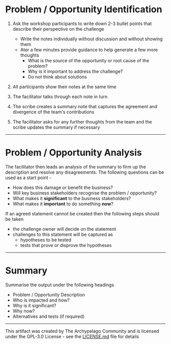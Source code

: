 # Problem / Opportunity Identification

1. Ask the workshop participants to write down 2-3 bullet points that describe their perspective on the challenge

    - Write the notes individually without discussion and without showing them
    - Ater a few minutes provide guidance to help generate a few more thoughts
        - What is the source of the opportunity or root cause of the problem?
        - Why is it important to address the challenge?
        - Do not think about solutions

1. All participants show their notes at the same time
1. The facilitator talks through each note in turn
3. The scribe creates a summary note that captures the agreement and divergence of the team's contributions
4. The facilitator asks for any further thoughts from the team and the scribe updates the summary if necessary

---

# Problem / Opportunity Analysis

The facilitator then leads an analysis of the summary to firm up the  description and resolve any disagreements. The following questions can be used as a start point -

- How does this damage or benefit the business?​
- Will key business stakeholders recognise the problem / opportunity?
- What makes it **significant**​ to the business stakeholders?
- What makes it **important** to do something **now**?​

If an agreed statement cannot be created then the following steps should be taken

- the challenge owner will decide on the statement
- challenges to this statement will be captured as
   - hypotheses to be tested
   - tests that prove or disprove the hypotheses

---

# Summary

Summarise the output under the following headings

- Problem / Opportunity Description
- Who is impacted and how?
- Why is it significant?
- Why now?
- Alternatives and tests (if required)

---

This artifact was created by The Archypelago Community and is licensed under the GPL-3.0 License - see the [LICENSE.md](https://github.com/Open-Archypelago/Archypelago/blob/main/LICENSE) file for details
